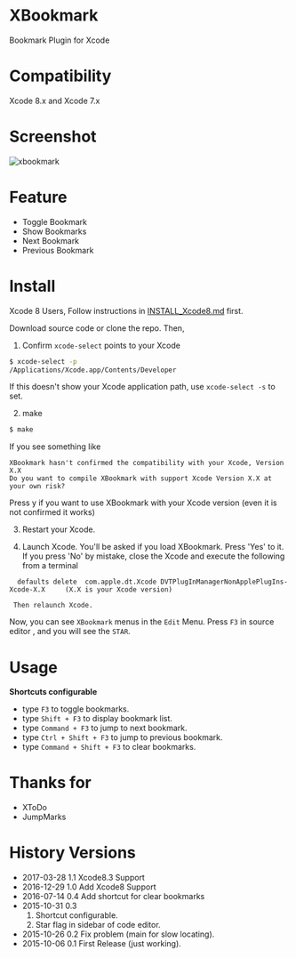 # XBookmark
Bookmark Plugin for Xcode 

# Compatibility

Xcode 8.x and Xcode 7.x

# Screenshot

![xbookmark](http://i.imgur.com/IoSw0Iz.png)


# Feature
- Toggle Bookmark
- Show Bookmarks
- Next Bookmark
- Previous Bookmark

# Install

  Xcode 8 Users, Follow instructions in [INSTALL_Xcode8.md](INSTALL_Xcode8.md) first.
  
  Download source code or clone the repo. Then,
  
  1. Confirm `xcode-select` points to your Xcode
  ```bash
  $ xcode-select -p
  /Applications/Xcode.app/Contents/Developer
  ```
  
  If this doesn't show your Xcode application path, use `xcode-select -s` to set.
  
  2. make
  ```bash
  $ make
  ```

  If you see something like 
  
  ```
  XBookmark hasn't confirmed the compatibility with your Xcode, Version X.X
  Do you want to compile XBookmark with support Xcode Version X.X at your own risk? 
  ```
  Press y if you want to use XBookmark with your Xcode version (even it is not confirmed it works)
  
  3. Restart your Xcode. 

  4. Launch Xcode. You'll be asked if you load XBookmark. Press 'Yes' to it.
     If you press 'No' by mistake, close the Xcode and execute the following from a terminal

  ```
    defaults delete  com.apple.dt.Xcode DVTPlugInManagerNonApplePlugIns-Xcode-X.X     (X.X is your Xcode version)
  ```
    
     Then relaunch Xcode.

Now, you can see `XBookmark` menus in the `Edit` Menu. Press `F3` in source editor , and you will see the `STAR`.

# Usage
**Shortcuts configurable**
- type `F3` to toggle bookmarks.
- type `Shift + F3` to display bookmark list.
- type `Command + F3` to jump to next bookmark.
- type `Ctrl + Shift + F3` to jump to previous bookmark.
- type `Command + Shift + F3` to clear bookmarks.



# Thanks for
- XToDo
- JumpMarks

# History Versions

- 2017-03-28 1.1 Xcode8.3 Support
- 2016-12-29 1.0 Add Xcode8 Support
- 2016-07-14 0.4 Add shortcut for clear bookmarks
- 2015-10-31 0.3 
    1. Shortcut configurable.
    2. Star flag in sidebar of code editor.
- 2015-10-26 0.2 Fix problem (main for slow locating).
- 2015-10-06 0.1 First Release (just working).
